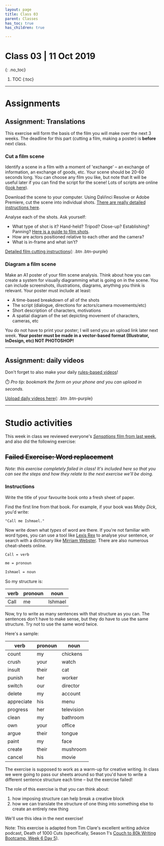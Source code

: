 ```yaml
---
layout: page
title: Class 03
parent: Classes
has_toc: true
has_children: true

---
```

# Class 03 | 11 Oct 2019
{: .no_toc}

1. TOC
{:toc}

----

# Assignments

## Assignment: Translations

This exercise will form the basis of the film you will make over the next 3 weeks. The deadline for this part (cutting a film, making a poster) is **before** next class.

### Cut a film scene

Identify a scene in a film with a moment of 'exchange' – an exchange of information, an exchange of goods, etc. Your scene should be 20-60 seconds long. You can choose any film you like, but note that It will be useful later if you can find the script for the scene! Lots of scripts are online ([look here](https://www.nyfa.edu/student-resources/10-great-websites-download-movie-scripts/)).

Download the scene to your computer. Using DaVinci Resolve or Adobe Premiere, cut the scene into individual shots. [There are really detailed instructions here](class-03-premiere-instructions.html).

Analyse each of the shots. Ask yourself:
- What type of shot is it? Hand-held? Tripod? Close-up? Establishing? Panning? [Here is a guide to film shots](https://www.careersinfilm.com/types-of-shots-in-film/).
- How are actors positioned relative to each other and the camera?
- What is in-frame and what isn't?

[Detailed film cutting instructions](class-03-premiere-instructions.html){: .btn .btn-purple}

### Diagram a film scene

Make an A1 poster of your film scene analysis. Think about how you can create a system for visually diagramming what is going on in the scene. You can include screenshots, illustrations, diagrams, anything you think is relevant. Your poster must include at least:

  - A time-based breakdown of all of the shots
  - The script (dialogue, directions for actors/camera movements/etc)
  - Short description of characters, motivations
  - A spatial diagram of the set depicting movement of characters, cameras, etc

You do not have to print your poster; I will send you an upload link later next week. **Your poster must be made in a vector-based format (Illustrator, InDesign, etc) NOT PHOTOSHOP!**

-----

## Assignment: daily videos

Don't forget to also make your daily [rules-based videos](../classes/class-01.html#activity-3-rules-for-your-daily-film)!

⏱️ *Pro tip: bookmark the form on your phone and you can upload in seconds.*

[Upload daily videos here](https://forms.gle/k2Excws5CPx5QRrN8){: .btn .btn-purple}

----


# Studio activities

This week in class we reviewed everyone's [_Sensations_ film from last week](../class-02.html#assignment-sensations), and also did the following exercise:

## ~~Failed Exercise: Word replacement~~

*Note: this exercise completely failed in class! It's included here so that you can see the steps and how they relate to the next exercise we'll be doing.*


### Instructions

Write the title of your favourite book onto a fresh sheet of paper.

Find the first line from that book. For example, if your book was *Moby Dick*, you'd write:

```
"Call me Ishmael."
```

 Now write down what *types* of word are there. If you're not familiar with word types, you can use a tool like [Lexis Rex](https://www.lexisrex.com/English/Sentence-Study) to analyse your sentence, or search with a dictionary like [Mirriam Webster](https://www.merriam-webster.com/dictionary). There are also numerous cheat-sheets online.

```reStructuredText
Call = verb

me = pronoun

Ishmael = noun
```

So my structure is:

| verb   | pronoun        | noun |
| ------ | --------- | ------- |
| Call | me | Ishmael |

Now, try to write as many sentences with that structure as you can. The sentences don't have to make sense, but they do have to use the same structure. Try not to use the same word twice.

Here's a sample:

| verb       | pronoun | noun       |
| ---------- | ------- | ---------- |
| count      | my      | chickens   |
| crush      | your    | watch      |
| insult     | their   | cat        |
| punish     | her     | worker     |
| switch     | our     | director   |
| delete     | my      | account    |
| appreciate | his     | menu       |
| progress   | her     | television |
| clean      | my      | bathroom   |
| own        | your    | office     |
| argue      | their   | tongue     |
| paint      | my      | face       |
| create     | their   | mushroom   |
| cancel     | his     | movie      |

The exercise is supposed to work as a warm-up for creative writing. In class we were going to pass our sheets around so that you'd have to write a different sentence structure each time – but the exercise failed!

The role of this exercise is that you can think about:

1. how imposing structure can help break a creative block
2. how we can translate the structure of one thing into something else to create an entirely new thing

We'll use this idea in the next exercise!

Note: This exercise is adapted from Tim Clare's excellent writing advice podcast, Death of 1000 Cuts (specifically, Season 1's [Couch to 80k Writing Bootcamp, Week 6 Day 5](https://soundcloud.com/timclare/death-of-1000-cuts-couch-to-80k-week-6-day-5)).

